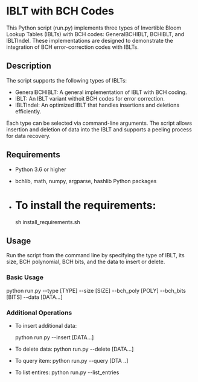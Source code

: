 # IBLT with BCH Codes

This Python script (run.py) implements three types of Invertible Bloom Lookup Tables (IBLTs) with BCH codes: GeneralBCHIBLT, BCHIBLT, and IBLTIndel. These implementations are designed to demonstrate the integration of BCH error-correction codes with IBLTs.

## Description

The script supports the following types of IBLTs:
- GeneralBCHIBLT: A general implementation of IBLT with BCH coding.
- IBLT: An IBLT variant withoit BCH codes for error correction.
- IBLTIndel: An optimized IBLT that handles insertions and deletions efficiently.

Each type can be selected via command-line arguments. The script allows insertion and deletion of data into the IBLT and supports a peeling process for data recovery.

## Requirements

- Python 3.6 or higher
- bchlib, math, numpy, argparse, hashlib Python packages

- # To install the requirements:
    sh install_requirements.sh
    

## Usage

Run the script from the command line by specifying the type of IBLT, its size, BCH polynomial, BCH bits, and the data to insert or delete.

### Basic Usage
python run.py --type [TYPE] --size [SIZE] --bch_poly [POLY] --bch_bits [BITS] --data [DATA...]


### Additional Operations

- To insert additional data:

  python run.py  --insert [DATA...]

- To delete data:
  python run.py  --delete [DATA...]

- To query item:
    python run.py --query [DTA ..]
  
- To list entires:
  python run.py --list_entries

